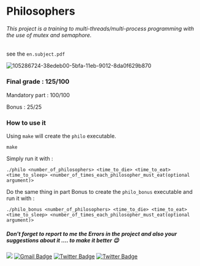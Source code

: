# Philosophers
###### This project is a training to multi-threads/multi-process programming with the use of mutex and semaphore.
see the ``en.subject.pdf``

![105286724-38edeb00-5bfa-11eb-9012-8da0f629b870](https://user-images.githubusercontent.com/94039533/161759776-8fcb6da7-713a-4a38-95e3-68c4b1273d33.png)

### Final grade : 125/100

Mandatory part : 100/100

Bonus : 25/25

### How to use it

Using ``make`` will create the ``philo`` executable.
```
make
```

Simply run it with :

```
./philo <number_of_philosophers> <time_to_die> <time_to_eat> <time_to_sleep> <number_of_times_each_philosopher_must_eat(optional argument)>
```

Do the same thing in part Bonus to create the ``philo_bonus`` executable and run it with :

```
./philo_bonus <number_of_philosophers> <time_to_die> <time_to_eat> <time_to_sleep> <number_of_times_each_philosopher_must_eat(optional argument)>
```
##### Don't forget to report to me the Errors in the project and also your suggestions about it .... to make it better 😉
 <a href="https://github.com/commando0404" target="_blank"><img src="https://img.shields.io/badge/github-000000?style=flat-square&logo=Github&logoColor=white"/></a>
[![Gmail Badge](https://img.shields.io/badge/-Gmail-d14836?style=flat-square&logo=Gmail&logoColor=white&link=mailto:omarabdelhadi1337@gmail.com)](mailto:omarabdelhadi1337@gmail.com)
[![Twitter Badge](https://img.shields.io/badge/-Twitter-1c89f0?style=flat-square&logo=twitter&logoColor=white&link=https://twitter.com/commando404/)](https://twitter.com/commando404/) 
[![Twitter Badge](https://img.shields.io/badge/-Facebook-1c89f0?style=flat-square&logo=facebook&logoColor=white&link=https://www.facebook.com/profile.php?id=100077385294005/)](https://www.facebook.com/profile.php?id=100077385294005/)
